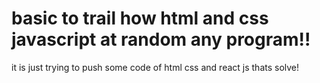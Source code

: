 # basic to trail how html and css javascript at random any program!!
it is just trying to push some code of html css and react js thats solve!

